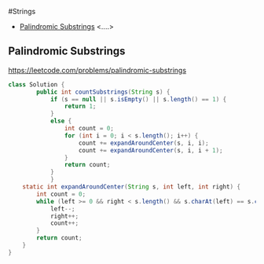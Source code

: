 #Strings
+ [Palindromic Substrings](#palindromic-substrings)
<....>

## Palindromic Substrings
https://leetcode.com/problems/palindromic-substrings
```java
class Solution {
        public int countSubstrings(String s) {
            if (s == null || s.isEmpty() || s.length() == 1) {
                return 1;
            }
            else {
                int count = 0;
                for (int i = 0; i < s.length(); i++) {
                    count += expandAroundCenter(s, i, i);
                    count += expandAroundCenter(s, i, i + 1);
                }
                return count;
            }
            }
    static int expandAroundCenter(String s, int left, int right) {
        int count = 0;
        while (left >= 0 && right < s.length() && s.charAt(left) == s.charAt(right)) {
            left--;
            right++;
            count++;
        }
        return count;
    }
}
```